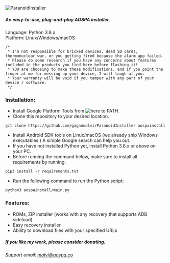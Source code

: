 ![ParanoidInstaller](/art/paranoidinstaller.jpg)
##### An easy-to-use, plug-and-play AOSPA installer.
Language: Python 3.8.x <br>
Platform: Linux/Windows/macOS
```
/*
 * I'm not responsible for bricked devices, dead SD cards, thermonuclear war, or you getting fired because the alarm app failed. 
 * Please do some research if you have any concerns about features included in the products you find here before flashing it! 
 * YOU are choosing to make these modifications, and if you point the finger at me for messing up your device, I will laugh at you. 
 * Your warranty will be void if you tamper with any part of your device / software.
 */
```
### Installation:
- Install Google Platform Tools from ![here](https://developer.android.com/studio/releases/platform-tools) to PATH.
- Clone this repository to your desired location.
``` 
git clone https://github.com/gaganmalvi/ParanoidInstaller aospainstall
```
- Install Android SDK tools on Linux/macOS (we already ship Windows executables.) A simple Google search can help you out.
- If you have not installed Python yet, install Python 3.8.x or above on your PC.
- Before running the command below, make sure to install all requirements by running:
```
pip3 install -r requirements.txt
```
- Run the following command to run the Python script:
```
python3 aospainstall/main.py
```

### Features:
- ROMs, ZIP installer (works with any recovery that supports ADB sideload)
- Easy recovery installer
- Ability to download files with your specified URLs

##### If you like my work, please consider donating. 
###### Support email: malvi@aospa.co
